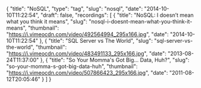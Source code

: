 {
  "title": "NoSQL",
  "type": "tag",
  "slug": "nosql",
  "date": "2014-10-10T11:22:54",
  "draft": false,
  "recordings": [
    {
      "title": "NoSQL: I doesn’t mean what you think it means",
      "slug": "nosql-i-doesnt-mean-what-you-think-it-means",
      "thumbnail": "https://i.vimeocdn.com/video/492564994_295x166.jpg",
      "date": "2014-10-10T11:22:54"
    },
    {
      "title": "SQL Server vs The World",
      "slug": "sql-server-vs-the-world",
      "thumbnail": "https://i.vimeocdn.com/video/483491133_295x166.jpg",
      "date": "2013-08-24T11:37:00"
    },
    {
      "title": "So Your Momma's Got Big... Data, Huh?",
      "slug": "so-your-momma-s-got-big-data-huh",
      "thumbnail": "https://i.vimeocdn.com/video/507866423_295x166.jpg",
      "date": "2011-08-12T20:05:46"
    }
  ]
}